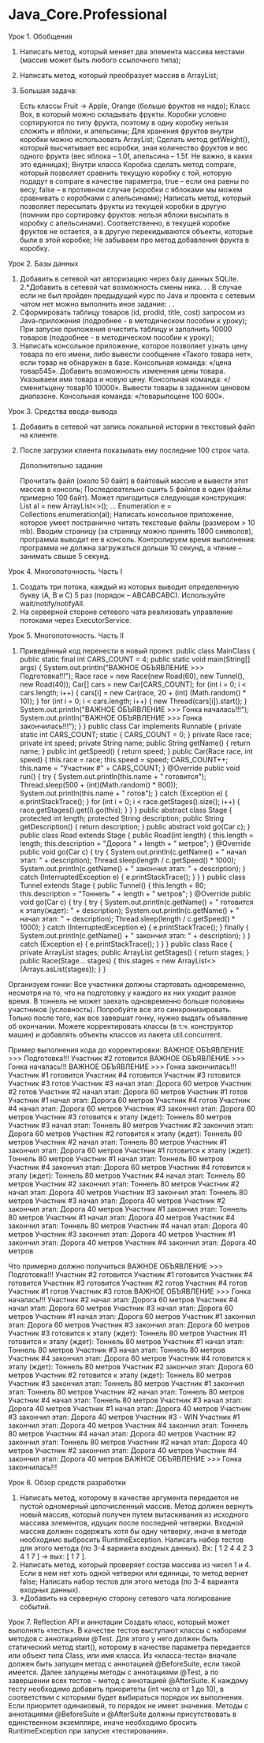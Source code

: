 # Java_Core.Professional

Урок 1. Обобщения
1. Написать метод, который меняет два элемента массива местами (массив может быть любого ссылочного типа);
2. Написать метод, который преобразует массив в ArrayList;
3. Большая задача:

    Есть классы Fruit -> Apple, Orange (больше фруктов не надо);
    Класс Box, в который можно складывать фрукты. Коробки условно сортируются по типу фрукта, поэтому в одну коробку нельзя сложить и яблоки, и апельсины;
    Для хранения фруктов внутри коробки можно использовать ArrayList;
    Сделать метод getWeight(), который высчитывает вес коробки, зная количество фруктов и вес одного фрукта (вес яблока – 1.0f, апельсина – 1.5f. Не важно, в каких это единицах);
    Внутри класса Коробка сделать метод compare, который позволяет сравнить текущую коробку с той, которую подадут в compare в качестве параметра, true – если она равны по весу, false – в противном случае (коробки с яблоками мы можем сравнивать с коробками с апельсинами);
    Написать метод, который позволяет пересыпать фрукты из текущей коробки в другую (помним про сортировку фруктов: нельзя яблоки высыпать в коробку с апельсинами). Соответственно, в текущей коробке фруктов не остается, а в другую перекидываются объекты, которые были в этой коробке;
    Не забываем про метод добавления фрукта в коробку.

Урок 2. Базы данных
1. Добавить в сетевой чат авторизацию через базу данных SQLite.
2.*Добавить в сетевой чат возможность смены ника.
.
.
В случае если не был пройден предыдущий курс по Java и проекта с сетевым чатом нет можно выполнить иное задание:
.
.
1. Сформировать таблицу товаров (id, prodid, title, cost) запросом из Java-приложения (подробнее - в методическом пособии к уроку);
При запуске приложения очистить таблицу и заполнить 10000 товаров (подробнее - в методическом пособии к уроку);
2. Написать консольное приложение, которое позволяет узнать цену товара по его имени, либо вывести сообщение «Такого товара нет», если товар не обнаружен в базе. Консольная команда: «/цена товар545».
Добавить возможность изменения цены товара. Указываем имя товара и новую цену. Консольная команда: «/сменитьцену товар10 10000».
Вывести товары в заданном ценовом диапазоне. Консольная команда: «/товарыпоцене 100 600».

Урок 3. Средства ввода-вывода
1. Добавить в сетевой чат запись локальной истории в текстовый файл на клиенте.
2. После загрузки клиента показывать ему последние 100 строк чата.

    Дополнительно задание

    Прочитать файл (около 50 байт) в байтовый массив и вывести этот массив в консоль;
    Последовательно сшить 5 файлов в один (файлы примерно 100 байт). Может пригодиться следующая конструкция: List<InputStream> al = new ArrayList<>(); ... Enumeration<InputStream> e = Collections.enumeration(al);
    Написать консольное приложение, которое умеет постранично читать текстовые файлы (размером > 10 mb). Вводим страницу (за страницу можно принять 1800 символов), программа выводит ее в консоль. Контролируем время выполнения: программа не должна загружаться дольше 10 секунд, а чтение – занимать свыше 5 секунд.

Урок 4. Многопоточность. Часть I
1. Создать три потока, каждый из которых выводит определенную букву (A, B и C) 5 раз (порядок – ABСABСABС). Используйте wait/notify/notifyAll.
2. На серверной стороне сетевого чата реализовать управление потоками через ExecutorService.

Урок 5. Многопоточность. Часть II
1. Приведённый код перенести в новый проект.
public class MainClass {
    public static final int CARS_COUNT = 4;
    public static void main(String[] args) {
        System.out.println("ВАЖНОЕ ОБЪЯВЛЕНИЕ >>> Подготовка!!!");
        Race race = new Race(new Road(60), new Tunnel(), new Road(40));
        Car[] cars = new Car[CARS_COUNT];
        for (int i = 0; i < cars.length; i++) {
            cars[i] = new Car(race, 20 + (int) (Math.random() * 10));
        }
        for (int i = 0; i < cars.length; i++) {
            new Thread(cars[i]).start();
        }
        System.out.println("ВАЖНОЕ ОБЪЯВЛЕНИЕ >>> Гонка началась!!!");
        System.out.println("ВАЖНОЕ ОБЪЯВЛЕНИЕ >>> Гонка закончилась!!!");
    }
}
public class Car implements Runnable {
    private static int CARS_COUNT;
    static {
        CARS_COUNT = 0;
    }
    private Race race;
    private int speed;
    private String name;
    public String getName() {
        return name;
    }
    public int getSpeed() {
        return speed;
    }
    public Car(Race race, int speed) {
        this.race = race;
        this.speed = speed;
        CARS_COUNT++;
        this.name = "Участник #" + CARS_COUNT;
    }
    @Override
    public void run() {
        try {
            System.out.println(this.name + " готовится");
            Thread.sleep(500 + (int)(Math.random() * 800));
            System.out.println(this.name + " готов");
        } catch (Exception e) {
            e.printStackTrace();
        }
        for (int i = 0; i < race.getStages().size(); i++) {
            race.getStages().get(i).go(this);
        }
    }
}
public abstract class Stage {
    protected int length;
    protected String description;
    public String getDescription() {
        return description;
    }
    public abstract void go(Car c);
}
public class Road extends Stage {
    public Road(int length) {
        this.length = length;
        this.description = "Дорога " + length + " метров";
    }
    @Override
    public void go(Car c) {
        try {
            System.out.println(c.getName() + " начал этап: " + description);
            Thread.sleep(length / c.getSpeed() * 1000);
            System.out.println(c.getName() + " закончил этап: " + description);
        } catch (InterruptedException e) {
            e.printStackTrace();
        }
    }
}
public class Tunnel extends Stage {
    public Tunnel() {
        this.length = 80;
        this.description = "Тоннель " + length + " метров";
    }
    @Override
    public void go(Car c) {
        try {
            try {
                System.out.println(c.getName() + " готовится к этапу(ждет): " + description);
                System.out.println(c.getName() + " начал этап: " + description);
                Thread.sleep(length / c.getSpeed() * 1000);
            } catch (InterruptedException e) {
                e.printStackTrace();
            } finally {
                System.out.println(c.getName() + " закончил этап: " + description);
            }
        } catch (Exception e) {
            e.printStackTrace();
        }
    }
}
public class Race {
    private ArrayList<Stage> stages;
    public ArrayList<Stage> getStages() { return stages; }
    public Race(Stage... stages) {
        this.stages = new ArrayList<>(Arrays.asList(stages));
    }
}

Организуем гонки:
Все участники должны стартовать одновременно, несмотря на то, что на подготовку у каждого их них уходит разное время.
В тоннель не может заехать одновременно больше половины участников (условность).
Попробуйте все это синхронизировать.
Только после того, как все завершат гонку, нужно выдать объявление об окончании.
Можете корректировать классы (в т.ч. конструктор машин) и добавлять объекты классов из пакета util.concurrent.

Пример выполнения кода до корректировки:
ВАЖНОЕ ОБЪЯВЛЕНИЕ >>> Подготовка!!!
Участник #2 готовится
ВАЖНОЕ ОБЪЯВЛЕНИЕ >>> Гонка началась!!!
ВАЖНОЕ ОБЪЯВЛЕНИЕ >>> Гонка закончилась!!!
Участник #1 готовится
Участник #4 готовится
Участник #3 готовится
Участник #3 готов
Участник #3 начал этап: Дорога 60 метров
Участник #2 готов
Участник #2 начал этап: Дорога 60 метров
Участник #1 готов
Участник #1 начал этап: Дорога 60 метров
Участник #4 готов
Участник #4 начал этап: Дорога 60 метров
Участник #3 закончил этап: Дорога 60 метров
Участник #3 готовится к этапу (ждет): Тоннель 80 метров
Участник #3 начал этап: Тоннель 80 метров
Участник #2 закончил этап: Дорога 60 метров
Участник #2 готовится к этапу (ждет): Тоннель 80 метров
Участник #2 начал этап: Тоннель 80 метров
Участник #1 закончил этап: Дорога 60 метров
Участник #1 готовится к этапу (ждет): Тоннель 80 метров
Участник #1 начал этап: Тоннель 80 метров
Участник #4 закончил этап: Дорога 60 метров
Участник #4 готовится к этапу (ждет): Тоннель 80 метров
Участник #4 начал этап: Тоннель 80 метров
Участник #2 закончил этап: Тоннель 80 метров
Участник #2 начал этап: Дорога 40 метров
Участник #3 закончил этап: Тоннель 80 метров
Участник #3 начал этап: Дорога 40 метров
Участник #2 закончил этап: Дорога 40 метров
Участник #1 закончил этап: Тоннель 80 метров
Участник #1 начал этап: Дорога 40 метров
Участник #4 закончил этап: Тоннель 80 метров
Участник #4 начал этап: Дорога 40 метров
Участник #3 закончил этап: Дорога 40 метров
Участник #1 закончил этап: Дорога 40 метров
Участник #4 закончил этап: Дорога 40 метров

Что примерно должно получиться
ВАЖНОЕ ОБЪЯВЛЕНИЕ >>> Подготовка!!!
Участник #2 готовится
Участник #1 готовится
Участник #4 готовится
Участник #3 готовится
Участник #2 готов
Участник #4 готов
Участник #1 готов
Участник #3 готов
ВАЖНОЕ ОБЪЯВЛЕНИЕ >>> Гонка началась!!!
Участник #2 начал этап: Дорога 60 метров
Участник #4 начал этап: Дорога 60 метров
Участник #3 начал этап: Дорога 60 метров
Участник #1 начал этап: Дорога 60 метров
Участник #1 закончил этап: Дорога 60 метров
Участник #3 закончил этап: Дорога 60 метров
Участник #3 готовится к этапу (ждет): Тоннель 80 метров
Участник #1 готовится к этапу (ждет): Тоннель 80 метров
Участник #1 начал этап: Тоннель 80 метров
Участник #3 начал этап: Тоннель 80 метров
Участник #4 закончил этап: Дорога 60 метров
Участник #4 готовится к этапу (ждет): Тоннель 80 метров
Участник #2 закончил этап: Дорога 60 метров
Участник #2 готовится к этапу (ждет): Тоннель 80 метров
Участник #3 закончил этап: Тоннель 80 метров
Участник #1 закончил этап: Тоннель 80 метров
Участник #2 начал этап: Тоннель 80 метров
Участник #4 начал этап: Тоннель 80 метров
Участник #3 начал этап: Дорога 40 метров
Участник #1 начал этап: Дорога 40 метров
Участник #3 закончил этап: Дорога 40 метров
Участник #3 - WIN
Участник #1 закончил этап: Дорога 40 метров
Участник #4 закончил этап: Тоннель 80 метров
Участник #4 начал этап: Дорога 40 метров
Участник #2 закончил этап: Тоннель 80 метров
Участник #2 начал этап: Дорога 40 метров
Участник #2 закончил этап: Дорога 40 метров
Участник #4 закончил этап: Дорога 40 метров
ВАЖНОЕ ОБЪЯВЛЕНИЕ >>> Гонка закончилась!!!

Урок 6. Обзор средств разработки
1. Написать метод, которому в качестве аргумента передается не пустой одномерный целочисленный массив. Метод должен вернуть новый массив, который получен путем вытаскивания из исходного массива элементов, идущих после последней четверки. Входной массив должен содержать хотя бы одну четверку, иначе в методе необходимо выбросить RuntimeException. Написать набор тестов для этого метода (по 3-4 варианта входных данных). Вх: [ 1 2 4 4 2 3 4 1 7 ] -> вых: [ 1 7 ].
2. Написать метод, который проверяет состав массива из чисел 1 и 4. Если в нем нет хоть одной четверки или единицы, то метод вернет false; Написать набор тестов для этого метода (по 3-4 варианта входных данных).
3. *Добавить на серверную сторону сетевого чата логирование событий.

Урок 7. Reflection API и аннотации
Создать класс, который может выполнять «тесты». В качестве тестов выступают классы с наборами методов с аннотациями @Test. Для этого у него должен быть статический метод start(), которому в качестве параметра передается или объект типа Class, или имя класса. Из «класса-теста» вначале должен быть запущен метод с аннотацией @BeforeSuite, если такой имеется. Далее запущены методы с аннотациями @Test, а по завершении всех тестов – метод с аннотацией @AfterSuite. К каждому тесту необходимо добавить приоритеты (int числа от 1 до 10), в соответствии с которыми будет выбираться порядок их выполнения. Если приоритет одинаковый, то порядок не имеет значения. Методы с аннотациями @BeforeSuite и @AfterSuite должны присутствовать в единственном экземпляре, иначе необходимо бросить RuntimeException при запуске «тестирования».
